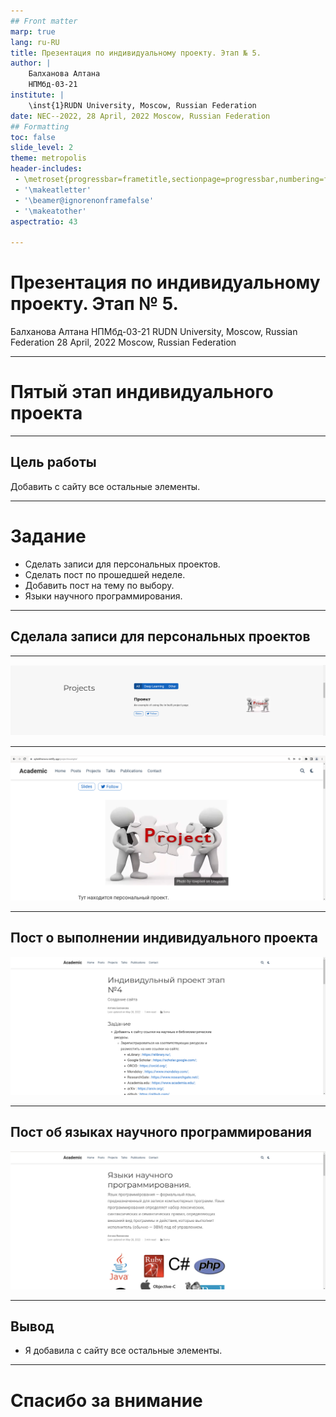 ```yaml
---
## Front matter
marp: true
lang: ru-RU
title: Презентация по индивидуальному проекту. Этап № 5.
author: |
	Балханова Алтана 
	НПМбд-03-21
institute: |
	\inst{1}RUDN University, Moscow, Russian Federation
date: NEC--2022, 28 April, 2022 Moscow, Russian Federation
## Formatting
toc: false
slide_level: 2
theme: metropolis
header-includes: 
 - \metroset{progressbar=frametitle,sectionpage=progressbar,numbering=fraction}
 - '\makeatletter'
 - '\beamer@ignorenonframefalse'
 - '\makeatother'
aspectratio: 43

---
```


# Презентация по индивидуальному проекту. Этап № 5.
Балханова Алтана 
НПМбд-03-21
RUDN University, Moscow, Russian Federation
28 April, 2022 Moscow, Russian Federation

---
# Пятый этап индивидуального проекта

---

## Цель работы

Добавить с сайту все остальные элементы.

---

# Задание

- Сделать записи для персональных проектов.
- Сделать пост по прошедшей неделе.
- Добавить пост на тему по выбору.
- Языки научного программирования.


---

## Сделала записи для персональных проектов

---

![Персональный проект](image/Screenshot_1.png)

---

![Персональный проект](image/Screenshot_2.png)

---

## Пост о выполнении индивидуального проекта

![Пост о выполнении индивидуального проекта](image/Screenshot_3.png)

---

## Пост об языках научного программирования
		
![Пост об оформлении отчёта](image/Screenshot_4.png)

---

## Вывод


- Я добавила с сайту все остальные элементы.

---
  # Спасибо за внимание


